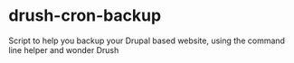 drush-cron-backup
=================

Script to help you backup your Drupal based website, using the command line helper and wonder Drush
